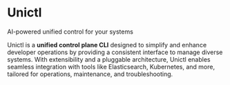 # Unictl

AI-powered unified control for your systems

Unictl is a **unified control plane CLI** designed to simplify and enhance developer operations by providing a consistent interface to manage diverse systems. With extensibility and a pluggable architecture, Unictl enables seamless integration with tools like Elasticsearch, Kubernetes, and more, tailored for operations, maintenance, and troubleshooting.
